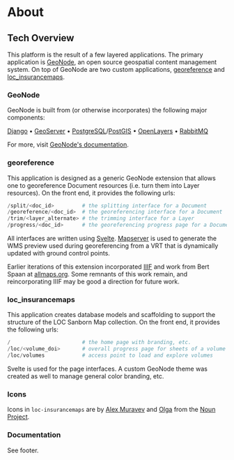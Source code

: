 # About

## Tech Overview

This platform is the result of a few layered applications. The primary application is [GeoNode](https://geonode.org), an open source geospatial content management system. On top of GeoNode are two custom applications, [georeference](#georeference) and [loc_insurancemaps](#loc_insurancemaps).

### GeoNode

GeoNode is built from (or otherwise incorporates) the following major components:

[Django](https://django.org) &#8226; 
[GeoServer](https://geoserver.org) &#8226; 
[PostgreSQL](https://postgresql.org)/[PostGIS](https://postgis.net) &#8226;
[OpenLayers](https://openlayers.org) &#8226;
[RabbitMQ](https://rabbitmq.com)

For more, visit [GeoNode's documentation](https://docs.geonode.org).

### georeference

This application is designed as a generic GeoNode extension that allows one to georeference Document resources (i.e. turn them into Layer resources). On the front end, it provides the following urls:

```python
/split/<doc_id>			# the splitting interface for a Document
/georeference/<doc_id>	# the georeferencing interface for a Document
/trim/<layer_alternate>	# the trimming interface for a Layer
/progress/<doc_id>		# the georeferencing progress page for a Document
```

All interfaces are written using [Svelte](https://svelte.dev). [Mapserver](https://mapserver.org) is used to generate the WMS preview used during georeferencing from a VRT that is dynamically updated with ground control points.

Earlier iterations of this extension incorporated [IIIF](https://iiif.org) and work from Bert Spaan at [allmaps.org](https://allmaps.org). Some remnants of this work remain, and reincorporating IIIF may be good a direction for future work.

### loc_insurancemaps

This application creates database models and scaffolding to support the structure of the LOC Sanborn Map collection. On the front end, it provides the following urls:

```python
/						# the home page with branding, etc.
/loc/<volume_doi>		# overall progress page for sheets of a volume
/loc/volumes			# access point to load and explore volumes
```

Svelte is used for the page interfaces. A custom GeoNode theme was created as well to manage general color branding, etc.

### Icons

Icons in `loc-insurancemaps` are by [Alex Muravev](https://thenounproject.com/alex2900/) and [Olga](https://thenounproject.com/olgamur_2015/) from the [Noun Project](https://thenounproject.com).

### Documentation

See footer.